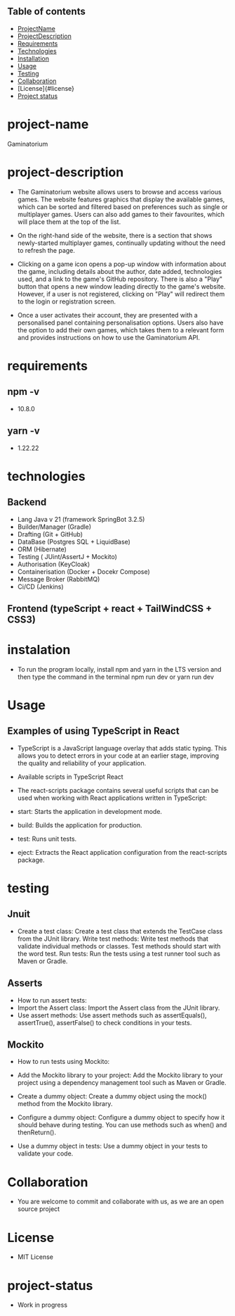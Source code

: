 ## Table of contents
* [ProjectName](#project-Name)
* [ProjectDescription](#project-description)
* [Requirements](#requirements)
* [Technologies](#technologies)
* [Installation](#installation)
* [Usage](#usage)
* [Testing](#testing)
* [Collaboration](#collaboriation)
* [License]{#license}
* [Project status](#Project-status)

# project-name
Gaminatorium

# project-description
* The Gaminatorium website allows users to browse and access various games. The website features graphics that display the available games, which can be sorted and filtered based on preferences such as single or multiplayer games. Users can also add games to their favourites, which will place them at the top of the list.

* On the right-hand side of the website, there is a section that shows newly-started multiplayer games, continually updating without the need to refresh the page.

* Clicking on a game icon opens a pop-up window with information about the game, including details about the author, date added, technologies used, and a link to the game's GitHub repository. There is also a "Play" button that opens a new window leading directly to the game's website. However, if a user is not registered, clicking on "Play" will redirect them to the login or registration screen.

* Once a user activates their account, they are presented with a personalised panel containing personalisation options. Users also have the option to add their own games, which takes them to a relevant form and provides instructions on how to use the Gaminatorium API.

# requirements 

## npm  -v
* 10.8.0

## yarn -v
* 1.22.22

# technologies 

## Backend
* Lang Java v 21 (framework SpringBot 3.2.5)
* Builder/Manager (Gradle)
* Drafting (Git + GitHub)
* DataBase (Postgres SQL + LiquidBase)
* ORM (Hibernate)
* Testing ( JUint/AssertJ + Mockito)
* Authorisation (KeyCloak)
* Containerisation (Docker + Docekr Compose)
* Message Broker (RabbitMQ)
* Ci/CD (Jenkins)

## Frontend (typeScript + react + TailWindCSS + CSS3)

# instalation
 * To run the program locally, install npm and yarn in the LTS version and then type the command in the terminal npm run dev or yarn run dev

# Usage 

## Examples of using TypeScript in React

* TypeScript is a JavaScript language overlay that adds static typing. This allows you to detect errors in your code at an earlier stage, improving the quality and reliability of your   application.

* Available scripts in TypeScript React

* The react-scripts package contains several useful scripts that can be used when working with React applications written in TypeScript:

* start: Starts the application in development mode.
* build: Builds the application for production.
* test: Runs unit tests.
* eject: Extracts the React application configuration from the react-scripts package.

# testing 

## Jnuit 
* Create a test class: Create a test class that extends the TestCase class from the JUnit library.
Write test methods: Write test methods that validate individual methods or classes. Test methods should start with the word test.
Run tests: Run the tests using a test runner tool such as Maven or Gradle.

## Asserts 

* How to run assert tests:
* Import the Assert class: Import the Assert class from the JUnit library.
* Use assert methods: Use assert methods such as assertEquals(), assertTrue(), assertFalse() to check conditions in your tests.

## Mockito
* How to run tests using Mockito:

* Add the Mockito library to your project: Add the Mockito library to your project using a dependency management tool such as Maven or Gradle.
* Create a dummy object: Create a dummy object using the mock() method from the Mockito library.
* Configure a dummy object: Configure a dummy object to specify how it should behave during testing. You can use methods such as when() and thenReturn().
* Use a dummy object in tests: Use a dummy object in your tests to validate your code.

# Collaboration 
* You are welcome to commit and collaborate with us, as we are an open source project

# License 
* MIT License 


 # project-status
 * Work in progress 
